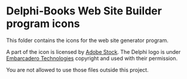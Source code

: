 # Delphi-Books Web Site Builder program icons

This folder contains the icons for the web site generator program.

A part of the icon is licensed by [Adobe Stock](https://vasur.fr/adobestock).
The Delphi logo is under [Embarcadero Technologies](https://embarcadero.com) copyright and used with their permission.

You are not allowed to use those files outside this project.
